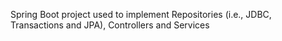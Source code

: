 Spring Boot project used to implement Repositories (i.e., JDBC, Transactions and JPA), Controllers and Services
